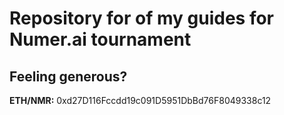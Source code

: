 # Repository for of my guides for Numer.ai tournament






## Feeling generous?


**ETH/NMR:** 0xd27D116Fccdd19c091D5951DbBd76F8049338c12
